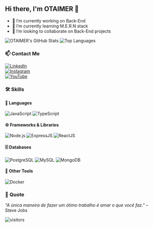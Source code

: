 ## Hi there, I'm OTAIMER 👋

- 🔭 I’m currently working on Back-End  
- 🌱 I’m currently learning M.E.R.N stack  
- 👯 I’m looking to collaborate on Back-End projects  

![OTAIMER's GitHub Stats](https://github-readme-stats.vercel.app/api?username=OTAIMER20&show_icons=true&title_color=C00102&icon_color=C00102&bg_color=ffffff&text_color=000000)
![Top Languages](https://github-readme-stats.vercel.app/api/top-langs/?username=OTAIMER20&layout=compact&title_color=C00102&bg_color=ffffff&text_color=000000)

### 📫 Contact Me

[![LinkedIn](https://img.shields.io/badge/-LinkedIn-0077B5?style=flat&logo=LinkedIn&logoColor=white)](https://www.linkedin.com/in/paulo-j%C3%BAnior-343a65222/)  
[![Instagram](https://img.shields.io/badge/-Instagram-E4405F?style=flat&logo=instagram&logoColor=white)](https://www.instagram.com/otaimer_)  
[![YouTube](https://img.shields.io/badge/-YouTube-FF0000?style=flat&logo=youtube&logoColor=white)](https://www.youtube.com/@OTAIMER_DEV)

### 🛠️ Skills

#### 🧠 Languages
![JavaScript](https://img.shields.io/badge/-JavaScript-F7DF1E?style=flat-square&logo=javascript&logoColor=black)
![TypeScript](https://img.shields.io/badge/-TypeScript-3178C6?style=flat-square&logo=typescript&logoColor=white)

#### ⚙️ Frameworks & Libraries
![Node.js](https://img.shields.io/badge/-Node.js-339933?style=flat-square&logo=node.js&logoColor=white)
![ExpressJS](https://img.shields.io/badge/-Express.js-000000?style=flat-square&logo=express&logoColor=white)
![ReactJS](https://img.shields.io/badge/-React-61DAFB?style=flat-square&logo=react&logoColor=black)

#### 🗄️ Databases
![PostgreSQL](https://img.shields.io/badge/-PostgreSQL-336791?style=flat-square&logo=postgresql&logoColor=white)
![MySQL](https://img.shields.io/badge/-MySQL-4479A1?style=flat-square&logo=mysql&logoColor=white)
![MongoDB](https://img.shields.io/badge/-MongoDB-47A248?style=flat-square&logo=mongodb&logoColor=white)

#### 🐳 Other Tools
![Docker](https://img.shields.io/badge/-Docker-2496ED?style=flat-square&logo=docker&logoColor=white)

### 🌟 Quote

_"A única maneira de fazer um ótimo trabalho é amar o que você faz."_ – Steve Jobs

![visitors](https://visitor-badge.glitch.me/badge?page_id=OTAIMER20.OTAIMER20)
